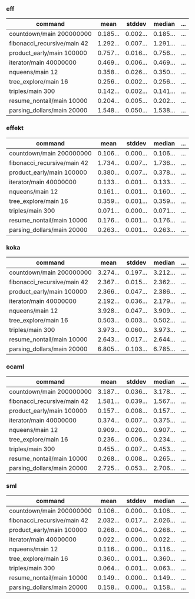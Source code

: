 ### eff
| command                     |   mean | stddev | median | ... |
| --------------------------- | ------ | ------ | ------ | --- |
| countdown/main 200000000    | 0.185… | 0.002… | 0.185… | ... |
| fibonacci_recursive/main 42 | 1.292… | 0.007… | 1.291… | ... |
| product_early/main 100000   | 0.757… | 0.016… | 0.756… | ... |
| iterator/main 40000000      | 0.469… | 0.006… | 0.469… | ... |
| nqueens/main 12             | 0.358… | 0.026… | 0.350… | ... |
| tree_explore/main 16        | 0.256… | 0.002… | 0.256… | ... |
| triples/main 300            | 0.142… | 0.002… | 0.141… | ... |
| resume_nontail/main 10000   | 0.204… | 0.005… | 0.202… | ... |
| parsing_dollars/main 20000  | 1.548… | 0.050… | 1.538… | ... |

### effekt
| command                     |   mean | stddev | median | ... |
| --------------------------- | ------ | ------ | ------ | --- |
| countdown/main 200000000    | 0.106… | 0.000… | 0.106… | ... |
| fibonacci_recursive/main 42 | 1.734… | 0.007… | 1.736… | ... |
| product_early/main 100000   | 0.380… | 0.007… | 0.378… | ... |
| iterator/main 40000000      | 0.133… | 0.001… | 0.133… | ... |
| nqueens/main 12             | 0.161… | 0.001… | 0.160… | ... |
| tree_explore/main 16        | 0.359… | 0.001… | 0.359… | ... |
| triples/main 300            | 0.071… | 0.000… | 0.071… | ... |
| resume_nontail/main 10000   | 0.176… | 0.001… | 0.176… | ... |
| parsing_dollars/main 20000  | 0.263… | 0.001… | 0.263… | ... |

### koka
| command                     |   mean | stddev | median | ... |
| --------------------------- | ------ | ------ | ------ | --- |
| countdown/main 200000000    | 3.274… | 0.197… | 3.212… | ... |
| fibonacci_recursive/main 42 | 2.367… | 0.015… | 2.362… | ... |
| product_early/main 100000   | 2.366… | 0.047… | 2.386… | ... |
| iterator/main 40000000      | 2.192… | 0.036… | 2.179… | ... |
| nqueens/main 12             | 3.928… | 0.047… | 3.909… | ... |
| tree_explore/main 16        | 0.503… | 0.003… | 0.502… | ... |
| triples/main 300            | 3.973… | 0.060… | 3.973… | ... |
| resume_nontail/main 10000   | 2.643… | 0.017… | 2.644… | ... |
| parsing_dollars/main 20000  | 6.805… | 0.103… | 6.785… | ... |

### ocaml
| command                     |   mean | stddev | median | ... |
| --------------------------- | ------ | ------ | ------ | --- |
| countdown/main 200000000    | 3.187… | 0.036… | 3.178… | ... |
| fibonacci_recursive/main 42 | 1.581… | 0.039… | 1.567… | ... |
| product_early/main 100000   | 0.157… | 0.008… | 0.157… | ... |
| iterator/main 40000000      | 0.374… | 0.007… | 0.375… | ... |
| nqueens/main 12             | 0.909… | 0.020… | 0.907… | ... |
| tree_explore/main 16        | 0.236… | 0.006… | 0.234… | ... |
| triples/main 300            | 0.455… | 0.007… | 0.453… | ... |
| resume_nontail/main 10000   | 0.268… | 0.008… | 0.265… | ... |
| parsing_dollars/main 20000  | 2.725… | 0.053… | 2.706… | ... |

### sml
| command                     |   mean | stddev | median | ... |
| --------------------------- | ------ | ------ | ------ | --- |
| countdown/main 200000000    | 0.106… | 0.000… | 0.106… | ... |
| fibonacci_recursive/main 42 | 2.032… | 0.017… | 2.026… | ... |
| product_early/main 100000   | 0.268… | 0.004… | 0.268… | ... |
| iterator/main 40000000      | 0.022… | 0.000… | 0.022… | ... |
| nqueens/main 12             | 0.116… | 0.000… | 0.116… | ... |
| tree_explore/main 16        | 0.360… | 0.001… | 0.360… | ... |
| triples/main 300            | 0.064… | 0.001… | 0.063… | ... |
| resume_nontail/main 10000   | 0.149… | 0.000… | 0.149… | ... |
| parsing_dollars/main 20000  | 0.158… | 0.000… | 0.158… | ... |
